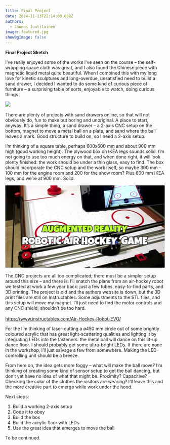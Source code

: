 ```yaml
---
title: Final Project
date: 2024-11-13T22:14:00.000Z
authors:
  - Joonas Juutilainen
image: featured.jpg
showBgImage: false
---
```

**Final Project Sketch** 

I’ve really enjoyed some of the works I’ve seen on the course – the self-wrapping space cloth was great, and I also found the Chinese piece with magnetic liquid metal quite beautiful. When I combined this with my long love for kinetic sculptures and long-overdue, unsatisfied need to build a sand drawer, I decided I wanted to do some kind of curious piece of furniture – a surprising table of sorts, enjoyable to watch, doing curious things.

![](screenshot-2024-11-13-at-21.53.09.png)

There are plenty of projects with sand drawers online, so that will not obviously do, fun to make but boring and unoriginal. A place to start, anyway: It’s a simple thing, a sand drawer – a 2-axis CNC setup on the bottom, magnet to move a metal ball on a plate, and sand where the ball leaves a mark. Good structure to build on, so I need a 2-axis setup.

I’m thinking of a square table, perhaps 600x600 mm and about 900 mm high (good working height). The plywood box on IKEA legs sounds solid. I’m not going to use too much energy on that, and when done right, it will look plenty finished: the work should be under a thin glass, easy to find. The box should incorporate the CNC setup and the work itself, so maybe 300 mm – 100 mm for the engine room and 200 for the show room? Plus 600 mm IKEA legs, and we’re at 900 mm. Solid.

![](screenshot-2024-11-13-at-22.05.47.png)

The CNC projects are all too complicated; there must be a simpler setup around this size – and there is: I’ll snatch the plans from an air-hockey robot we tested at work a few year back: just a few tubes, easy-to-find parts, and 3D printing. The project is old and the authors website is down, but the 3D print files are still on Instructables. Some adjustments to the STL files, and this setup will move my magnet. I’ll just need to find the motor controls and any CNC shield; shouldn’t be too hard.\
\
https://www.instructables.com/Air-Hockey-Robot-EVO/

For the I’m thinking of laser-cutting a ø450 mm circle out of some brightly coloured acrylic that has great light-scattering qualities and lighting it by integrating LEDs into the fasteners: the metal ball will dance on this lit-up dance floor. I should probably get some ultra-bright LEDs. If there are none in the workshop, I’ll just salvage a few from somewhere. Making the LED-controlling unit should be a breeze.

From here on, the idea gets more foggy – what will make the ball move? I’m thinking of creating some kind of sensor setup to get the ball dancing, but don’t yet have no idea of what that might be. Proximity? Capacitive? Checking the color of the clothes the visitors are wearing? I’ll leave this and the more creative part to emerge while work under the hood.

Next steps:

1. Build a working 2-axis setup
2. Code it to obey
3. Build the box
4. Build the acrylic floor with LEDs
5. Use the great idea that emerges to move the ball

To be continued.
